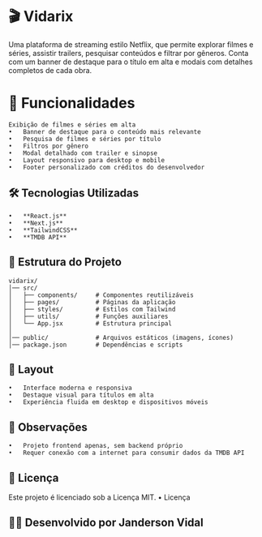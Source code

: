 # 🎬 Vidarix

Uma plataforma de streaming estilo Netflix, que permite explorar
filmes e séries, assistir trailers, pesquisar conteúdos e filtrar por
gêneros.
Conta com um banner de destaque para o título em alta e modais com
detalhes completos de cada obra.

# 📌 Funcionalidades
	Exibição de filmes e séries em alta
	•	Banner de destaque para o conteúdo mais relevante
	•	Pesquisa de filmes e séries por título
	•	Filtros por gênero
	•	Modal detalhado com trailer e sinopse
	•	Layout responsivo para desktop e mobile
	•	Footer personalizado com créditos do desenvolvedor

## 🛠️ Tecnologias Utilizadas
	•	**React.js**
	•	**Next.js**
	•	**TailwindCSS**
	•	**TMDB API**

## 📂 Estrutura do Projeto
	vidarix/
	│── src/
	│   ├── components/     # Componentes reutilizáveis
	│   ├── pages/          # Páginas da aplicação
	│   ├── styles/         # Estilos com Tailwind
	│   ├── utils/          # Funções auxiliares
	│   └── App.jsx         # Estrutura principal
	│
	│── public/             # Arquivos estáticos (imagens, ícones)
	│── package.json        # Dependências e scripts

## 🎨 Layout
	•	Interface moderna e responsiva
	•	Destaque visual para títulos em alta
	•	Experiência fluida em desktop e dispositivos móveis

## 📜 Observações
	•	Projeto frontend apenas, sem backend próprio
	•	Requer conexão com a internet para consumir dados da TMDB API

## 📜 Licença

Este projeto é licenciado sob a Licença MIT.
	•	Licença

## 👨‍💻 Desenvolvido por Janderson Vidal
